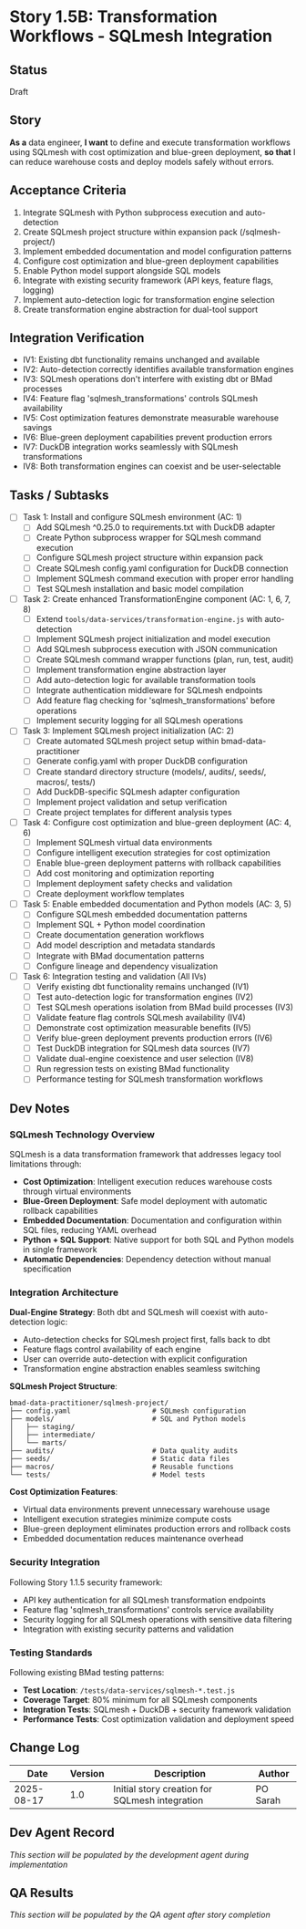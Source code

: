 # Story 1.5B: Transformation Workflows - SQLmesh Integration

## Status
Draft

## Story
**As a** data engineer,
**I want** to define and execute transformation workflows using SQLmesh with cost optimization and blue-green deployment,
**so that** I can reduce warehouse costs and deploy models safely without errors.

## Acceptance Criteria
1. Integrate SQLmesh with Python subprocess execution and auto-detection
2. Create SQLmesh project structure within expansion pack (/sqlmesh-project/)
3. Implement embedded documentation and model configuration patterns
4. Configure cost optimization and blue-green deployment capabilities
5. Enable Python model support alongside SQL models
6. Integrate with existing security framework (API keys, feature flags, logging)
7. Implement auto-detection logic for transformation engine selection
8. Create transformation engine abstraction for dual-tool support

## Integration Verification
- IV1: Existing dbt functionality remains unchanged and available
- IV2: Auto-detection correctly identifies available transformation engines
- IV3: SQLmesh operations don't interfere with existing dbt or BMad processes
- IV4: Feature flag 'sqlmesh_transformations' controls SQLmesh availability
- IV5: Cost optimization features demonstrate measurable warehouse savings
- IV6: Blue-green deployment capabilities prevent production errors
- IV7: DuckDB integration works seamlessly with SQLmesh transformations
- IV8: Both transformation engines can coexist and be user-selectable

## Tasks / Subtasks

- [ ] Task 1: Install and configure SQLmesh environment (AC: 1)
  - [ ] Add SQLmesh ^0.25.0 to requirements.txt with DuckDB adapter
  - [ ] Create Python subprocess wrapper for SQLmesh command execution
  - [ ] Configure SQLmesh project structure within expansion pack
  - [ ] Create SQLmesh config.yaml configuration for DuckDB connection
  - [ ] Implement SQLmesh command execution with proper error handling
  - [ ] Test SQLmesh installation and basic model compilation

- [ ] Task 2: Create enhanced TransformationEngine component (AC: 1, 6, 7, 8)
  - [ ] Extend `tools/data-services/transformation-engine.js` with auto-detection
  - [ ] Implement SQLmesh project initialization and model execution
  - [ ] Add SQLmesh subprocess execution with JSON communication
  - [ ] Create SQLmesh command wrapper functions (plan, run, test, audit)
  - [ ] Implement transformation engine abstraction layer
  - [ ] Add auto-detection logic for available transformation tools
  - [ ] Integrate authentication middleware for SQLmesh endpoints
  - [ ] Add feature flag checking for 'sqlmesh_transformations' before operations
  - [ ] Implement security logging for all SQLmesh operations

- [ ] Task 3: Implement SQLmesh project initialization (AC: 2)
  - [ ] Create automated SQLmesh project setup within bmad-data-practitioner
  - [ ] Generate config.yaml with proper DuckDB configuration
  - [ ] Create standard directory structure (models/, audits/, seeds/, macros/, tests/)
  - [ ] Add DuckDB-specific SQLmesh adapter configuration
  - [ ] Implement project validation and setup verification
  - [ ] Create project templates for different analysis types

- [ ] Task 4: Configure cost optimization and blue-green deployment (AC: 4, 6)
  - [ ] Implement SQLmesh virtual data environments
  - [ ] Configure intelligent execution strategies for cost optimization
  - [ ] Enable blue-green deployment patterns with rollback capabilities
  - [ ] Add cost monitoring and optimization reporting
  - [ ] Implement deployment safety checks and validation
  - [ ] Create deployment workflow templates

- [ ] Task 5: Enable embedded documentation and Python models (AC: 3, 5)
  - [ ] Configure SQLmesh embedded documentation patterns
  - [ ] Implement SQL + Python model coordination
  - [ ] Create documentation generation workflows
  - [ ] Add model description and metadata standards
  - [ ] Integrate with BMad documentation patterns
  - [ ] Configure lineage and dependency visualization

- [ ] Task 6: Integration testing and validation (All IVs)
  - [ ] Verify existing dbt functionality remains unchanged (IV1)
  - [ ] Test auto-detection logic for transformation engines (IV2)
  - [ ] Test SQLmesh operations isolation from BMad build processes (IV3)
  - [ ] Validate feature flag controls SQLmesh availability (IV4)
  - [ ] Demonstrate cost optimization measurable benefits (IV5)
  - [ ] Verify blue-green deployment prevents production errors (IV6)
  - [ ] Test DuckDB integration for SQLmesh data sources (IV7)
  - [ ] Validate dual-engine coexistence and user selection (IV8)
  - [ ] Run regression tests on existing BMad functionality
  - [ ] Performance testing for SQLmesh transformation workflows

## Dev Notes

### SQLmesh Technology Overview
SQLmesh is a data transformation framework that addresses legacy tool limitations through:
- **Cost Optimization**: Intelligent execution reduces warehouse costs through virtual environments
- **Blue-Green Deployment**: Safe model deployment with automatic rollback capabilities
- **Embedded Documentation**: Documentation and configuration within SQL files, reducing YAML overhead
- **Python + SQL Support**: Native support for both SQL and Python models in single framework
- **Automatic Dependencies**: Dependency detection without manual specification

### Integration Architecture
**Dual-Engine Strategy**: Both dbt and SQLmesh will coexist with auto-detection logic:
- Auto-detection checks for SQLmesh project first, falls back to dbt
- Feature flags control availability of each engine
- User can override auto-detection with explicit configuration
- Transformation engine abstraction enables seamless switching

**SQLmesh Project Structure**:
```
bmad-data-practitioner/sqlmesh-project/
├── config.yaml                    # SQLmesh configuration
├── models/                        # SQL and Python models
│   ├── staging/
│   ├── intermediate/
│   └── marts/
├── audits/                        # Data quality audits
├── seeds/                         # Static data files
├── macros/                        # Reusable functions
└── tests/                         # Model tests
```

**Cost Optimization Features**:
- Virtual data environments prevent unnecessary warehouse usage
- Intelligent execution strategies minimize compute costs
- Blue-green deployment eliminates production errors and rollback costs
- Embedded documentation reduces maintenance overhead

### Security Integration
Following Story 1.1.5 security framework:
- API key authentication for all SQLmesh transformation endpoints
- Feature flag 'sqlmesh_transformations' controls service availability
- Security logging for all SQLmesh operations with sensitive data filtering
- Integration with existing security patterns and validation

### Testing Standards
Following existing BMad testing patterns:
- **Test Location**: `/tests/data-services/sqlmesh-*.test.js`
- **Coverage Target**: 80% minimum for all SQLmesh components
- **Integration Tests**: SQLmesh + DuckDB + security framework validation
- **Performance Tests**: Cost optimization validation and deployment speed

## Change Log
| Date | Version | Description | Author |
|------|---------|-------------|--------|
| 2025-08-17 | 1.0 | Initial story creation for SQLmesh integration | PO Sarah |

## Dev Agent Record
*This section will be populated by the development agent during implementation*

## QA Results
*This section will be populated by the QA agent after story completion*
